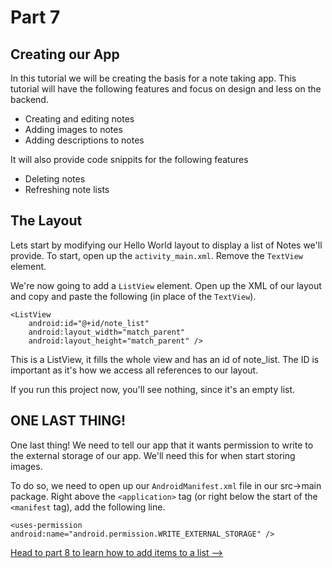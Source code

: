 # Part 7
## Creating our App

In this tutorial we will be creating the basis for a note taking app. This tutorial will have the following features and focus on design and less on the backend.

- Creating and editing notes
- Adding images to notes
- Adding descriptions to notes

It will also provide code snippits for the following features
- Deleting notes
- Refreshing note lists

## The Layout

Lets start by modifying our Hello World layout to display a list of Notes we'll provide. To start, open up the `activity_main.xml`. Remove the `TextView` element.

We're now going to add a `ListView` element. Open up the XML of our layout and copy and paste the following (in place of the `TextView`).

```
<ListView
    android:id="@+id/note_list"
    android:layout_width="match_parent"
    android:layout_height="match_parent" />
```
This is a ListView, it fills the whole view and has an id of note_list. The ID is important as it's how we access all references to our layout.

If you run this project now, you'll see nothing, since it's an empty list.

## ONE LAST THING!
One last thing! We need to tell our app that it wants permission to write to the external storage of our app. We'll need this for when start storing images.

To do so, we need to open up our `AndroidManifest.xml` file in our src->main package. Right above the `<application>` tag (or right below the start of the `<manifest` tag), add the following line. 

```
<uses-permission android:name="android.permission.WRITE_EXTERNAL_STORAGE" />
```

[Head to part 8 to learn how to add items to a list -->](part8.html)